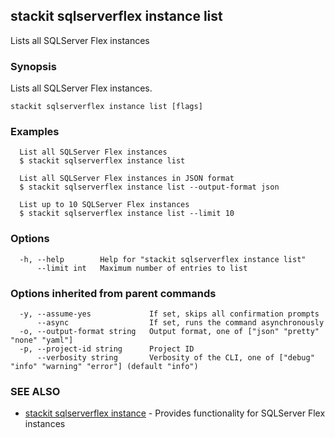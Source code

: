 ## stackit sqlserverflex instance list

Lists all SQLServer Flex instances

### Synopsis

Lists all SQLServer Flex instances.

```
stackit sqlserverflex instance list [flags]
```

### Examples

```
  List all SQLServer Flex instances
  $ stackit sqlserverflex instance list

  List all SQLServer Flex instances in JSON format
  $ stackit sqlserverflex instance list --output-format json

  List up to 10 SQLServer Flex instances
  $ stackit sqlserverflex instance list --limit 10
```

### Options

```
  -h, --help        Help for "stackit sqlserverflex instance list"
      --limit int   Maximum number of entries to list
```

### Options inherited from parent commands

```
  -y, --assume-yes             If set, skips all confirmation prompts
      --async                  If set, runs the command asynchronously
  -o, --output-format string   Output format, one of ["json" "pretty" "none" "yaml"]
  -p, --project-id string      Project ID
      --verbosity string       Verbosity of the CLI, one of ["debug" "info" "warning" "error"] (default "info")
```

### SEE ALSO

* [stackit sqlserverflex instance](./stackit_sqlserverflex_instance.md)	 - Provides functionality for SQLServer Flex instances

